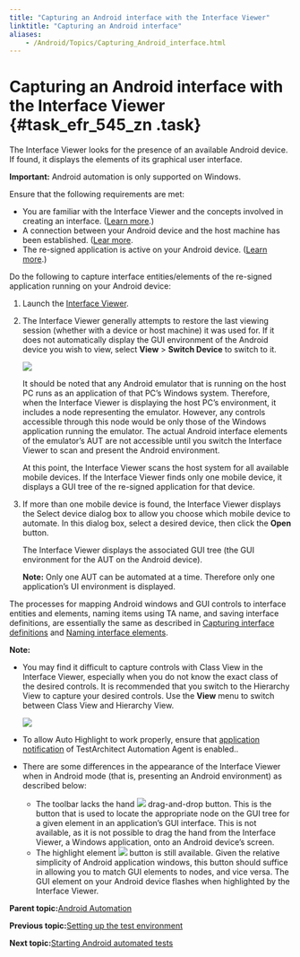 ```yaml
--- 
title: "Capturing an Android interface with the Interface Viewer"
linktitle: "Capturing an Android interface"
aliases: 
    - /Android/Topics/Capturing_Android_interface.html
---
```

# Capturing an Android interface with the Interface Viewer {#task_efr_545_zn .task}

The Interface Viewer looks for the presence of an available Android device. If found, it displays the elements of its graphical user interface.

**Important:** Android automation is only supported on Windows.

Ensure that the following requirements are met:

-   You are familiar with the Interface Viewer and the concepts involved in creating an interface. \([Learn more](../../TA_Help/Topics/Interface_def_Viewer.html).\)
-   A connection between your Android device and the host machine has been established. \([Lear more](Setting_up_installation_target_devices.html).
-   The re-signed application is active on your Android device. \([Learn more](Launching_an_AUT.html).\)

Do the following to capture interface entities/elements of the re-signed application running on your Android device:

1.  Launch the [Interface Viewer](../../TA_Help/Topics/Interface_def_Viewer_Starting.html).

2.  The Interface Viewer generally attempts to restore the last viewing session \(whether with a device or host machine\) it was used for. If it does not automatically display the GUI environment of the Android device you wish to view, select **View** \> **Switch Device** to switch to it.

    ![](../Images/android_17.png)

    It should be noted that any Android emulator that is running on the host PC runs as an application of that PC’s Windows system. Therefore, when the Interface Viewer is displaying the host PC’s environment, it includes a node representing the emulator. However, any controls accessible through this node would be only those of the Windows application running the emulator. The actual Android interface elements of the emulator’s AUT are not accessible until you switch the Interface Viewer to scan and present the Android environment.

    At this point, the Interface Viewer scans the host system for all available mobile devices. If the Interface Viewer finds only one mobile device, it displays a GUI tree of the re-signed application for that device.

3.  If more than one mobile device is found, the Interface Viewer displays the Select device dialog box to allow you choose which mobile device to automate. In this dialog box, select a desired device, then click the **Open** button.

    The Interface Viewer displays the associated GUI tree \(the GUI environment for the AUT on the Android device\).

    **Note:** Only one AUT can be automated at a time. Therefore only one application’s UI environment is displayed.


The processes for mapping Android windows and GUI controls to interface entities and elements, naming items using TA name, and saving interface definitions, are essentially the same as described in [Capturing interface definitions](../../TA_Help/Topics/Interface_def_capturing.html) and [Naming interface elements](../../TA_Help/Topics/Interface_def_naming.html).

**Note:**

-   You may find it difficult to capture controls with Class View in the Interface Viewer, especially when you do not know the exact class of the desired controls. It is recommended that you switch to the Hierarchy View to capture your desired controls. Use the **View** menu to switch between Class View and Hierarchy View.

    ![](../Images/android_hierarchy_view.png)

-   To allow Auto Highlight to work properly, ensure that [application notification](../../TA_FAQ/Topics/faq.tshoot.Android_viewer_not_working.html) of TestArchitect Automation Agent is enabled..
-   There are some differences in the appearance of the Interface Viewer when in Android mode \(that is, presenting an Android environment\) as described below:
    -   The toolbar lacks the hand ![](../Images/android_18.png) drag-and-drop button. This is the button that is used to locate the appropriate node on the GUI tree for a given element in an application’s GUI interface. This is not available, as it is not possible to drag the hand from the Interface Viewer, a Windows application, onto an Android device’s screen.
    -   The highlight element ![](../Images/android_19.png) button is still available. Given the relative simplicity of Android application windows, this button should suffice in allowing you to match GUI elements to nodes, and vice versa. The GUI element on your Android device flashes when highlighted by the Interface Viewer.

**Parent topic:**[Android Automation](../../Android/Topics/Android_Automation_begin.html)

**Previous topic:**[Setting up the test environment](../../Android/Topics/Setting_up_the_test_enviroment.html)

**Next topic:**[Starting Android automated tests](../../Android/Topics/Android_execution.html)

